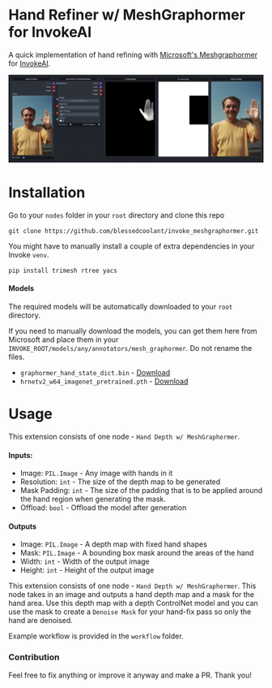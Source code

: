# Hand Refiner w/ MeshGraphormer for InvokeAI

A quick implementation of hand refining with [Microsoft's Meshgraphormer](https://github.com/microsoft/MeshGraphormer) for [InvokeAI](https://github.com/invoke-ai/InvokeAI).

![MeshGraphormer Preview](./assets/preview.jpg)

# Installation

Go to your `nodes` folder in your `root` directory and clone this repo

```
git clone https://github.com/blessedcoolant/invoke_meshgraphormer.git
```

You might have to manually install a couple of extra dependencies in your Invoke `venv`.

```
pip install trimesh rtree yacs
```

#### Models

The required models will be automatically downloaded to your `root` directory.

If you need to manually download the models, you can get them here from Microsoft and place them in your `INVOKE_ROOT/models/any/annotators/mesh_graphormer`. Do not rename the files.

- `graphormer_hand_state_dict.bin` - [Download](https://datarelease.blob.core.windows.net/metro/models/graphormer_hand_state_dict.bin)
- `hrnetv2_w64_imagenet_pretrained.pth` - [Download](https://datarelease.blob.core.windows.net/metro/models/hrnetv2_w64_imagenet_pretrained.pth)

# Usage

This extension consists of one node - `Hand Depth w/ MeshGraphormer`.

#### Inputs:

- Image: `PIL.Image` - Any image with hands in it
- Resolution: `int` - The size of the depth map to be generated
- Mask Padding: `int` - The size of the padding that is to be applied around the hand region when generating the mask.
- Offload: `bool` - Offload the model after generation

#### Outputs

- Image: `PIL.Image` - A depth map with fixed hand shapes
- Mask: `PIL.Image` - A bounding box mask around the areas of the hand
- Width: `int` - Width of the output image
- Height: `int` - Height of the output image

This extension consists of one node - `Hand Depth w/ MeshGraphormer`. This node takes in an image and outputs a hand depth map and a mask for the hand area. Use this depth map with a depth ControlNet model and you can use the mask to create a `Denoise Mask` for your hand-fix pass so only the hand are denoised.

Example workflow is provided in the `workflow` folder.

### Contribution

Feel free to fix anything or improve it anyway and make a PR. Thank you!

